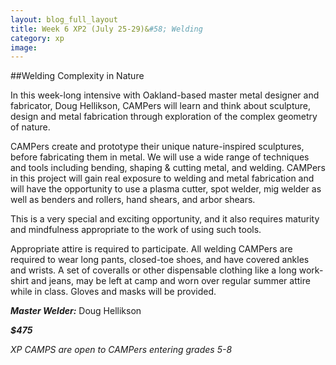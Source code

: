 ```yaml
---
layout: blog_full_layout
title: Week 6 XP2 (July 25-29)&#58; Welding
category: xp
image: 
---
```


##Welding Complexity in Nature


In this week-long intensive with Oakland-based master metal designer and fabricator, Doug Hellikson, CAMPers will learn and think about sculpture, design and metal fabrication through exploration of the complex geometry of nature.

CAMPers create and prototype their unique nature-inspired sculptures, before fabricating them in metal. We will use a wide range of techniques and tools including bending, shaping & cutting metal, and welding. CAMPers in this project will gain real exposure to welding and metal fabrication and will have the opportunity to use a plasma cutter, spot welder, mig welder as well as benders and rollers, hand shears, and arbor shears.

This is a very special and exciting opportunity, and it also requires maturity and mindfulness appropriate to the work of using such tools.

Appropriate attire is required to participate. All welding CAMPers are required to wear long pants, closed-toe shoes, and have covered ankles and wrists. A set of coveralls or other dispensable clothing like a long work-shirt and jeans, may be left at camp and worn over regular summer attire while in class. Gloves and masks will be provided.

**_Master Welder:_** Doug Hellikson

**_$475_**

*XP CAMPS are open to CAMPers entering grades 5-8*
